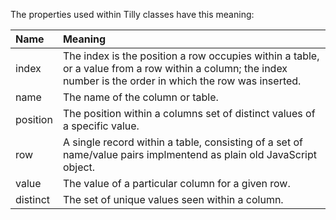 The properties used within Tilly classes have this meaning:

|Name|Meaning|
|:-|:-|
|index|The index is the position a row occupies within a table, or a value from a row within a column; the index number is the order in which the row was inserted.|
|name|The name of the column or table.|
|position|The position within a columns set of distinct values of a specific value.|
|row|A single record within a table, consisting of a set of name/value pairs implmentend as plain old JavaScript object.
|value|The value of a particular column for a given row.|
|distinct|The set of unique values seen within a column.|